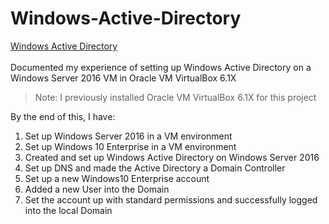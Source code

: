 # Windows-Active-Directory
[Windows Active Directory](https://github.com/snguyenpentest/Windows-Active-Directory/blob/main/Windows-Active-Directory.md)<br><br>
Documented my experience of setting up Windows Active Directory on a Windows Server 2016 VM in Oracle VM VirtualBox 6.1X
> Note: I previously installed Oracle VM VirtualBox 6.1X for this project

By the end of this, I have:
1. Set up Windows Server 2016 in a VM environment
2. Set up Windows 10 Enterprise in a VM environment
3. Created and set up Windows Active Directory on Windows Server 2016
4. Set up DNS and made the Active Directory a Domain Controller
5. Set up a new Windows10 Enterprise account
6. Added a new User into the Domain
8. Set the account up with standard permissions and successfully logged into the local Domain
